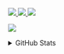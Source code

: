<p align="">
  <a href="https://linkedin.com/in/venerons">
    <img src="https://skillicons.dev/icons?i=linkedin" />
  </a>
  <a href="https://github.com/Venerons">
    <img src="https://skillicons.dev/icons?i=github" />
  </a>
  <a href="https://codepen.io/venerons">
    <img src="https://skillicons.dev/icons?i=codepen" />
  </a>
</p>

<p align="">
  <a href="https://skillicons.dev">
    <img src="https://skillicons.dev/icons?perline=7&i=js,ts,wasm,go,c,lua,py,docker,kubernetes,nodejs,postgres,sqlite,mongodb,cassandra" />
  </a>
</p>

<details>
  <summary>GitHub Stats</summary>
  <img src="https://github-profile-trophy.vercel.app/?username=Venerons&theme=radical&no-frame=false&no-bg=true&margin-w=4">
</details>
